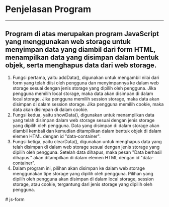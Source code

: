 <h1>Penjelasan Program</h1>
<hr>
<h2>Program di atas merupakan program JavaScript yang menggunakan web storage untuk menyimpan data yang diambil dari form HTML, menampilkan data yang disimpan dalam bentuk objek, serta menghapus data dari web storage.</h2>

<ol>
  <li>Fungsi pertama, yaitu addData(), digunakan untuk mengambil nilai dari form yang telah diisi oleh pengguna dan menyimpannya ke dalam web storage sesuai dengan jenis storage yang dipilih oleh pengguna. Jika pengguna memilih local storage, maka data akan disimpan di dalam local storage. Jika pengguna memilih session storage, maka data akan disimpan di dalam session storage. Jika pengguna memilih cookie, maka data akan disimpan di dalam cookie.</li>
  <li>Fungsi kedua, yaitu showData(), digunakan untuk menampilkan data yang telah disimpan dalam web storage sesuai dengan jenis storage yang dipilih oleh pengguna. Data yang disimpan di dalam storage akan diambil kembali dan kemudian ditampilkan dalam bentuk objek di dalam elemen HTML dengan id "data-container".</li>
  <li>Fungsi ketiga, yaitu clearData(), digunakan untuk menghapus data yang telah disimpan di dalam web storage sesuai dengan jenis storage yang dipilih oleh pengguna. Setelah data dihapus, maka pesan "Data berhasil dihapus." akan ditampilkan di dalam elemen HTML dengan id "data-container".</li>
  <li>Dalam program ini, pilihan akan disimpan ke dalam web storage menggunakan tipe storage yang dipilih oleh pengguna. Pilihan yang dipilih oleh pengguna akan disimpan di dalam local storage, session storage, atau cookie, tergantung dari jenis storage yang dipilih oleh pengguna.</li>
</ol> # js-form
